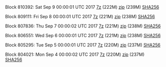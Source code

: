 Block 810392: Sat Sep  9 00:00:01 UTC 2017 [7z](https://transfer.sh/jGHRj/bootstrap.dat.20170909.7z) (222M) [zip](https://transfer.sh/1Crcb/bootstrap.dat.20170909.zip) (239M) [SHA256](https://transfer.sh/wkrqp/sha256.txt)

Block 809111: Fri Sep  8 00:00:01 UTC 2017 [7z](https://transfer.sh/TANWo/bootstrap.dat.20170908.7z) (221M) [zip](https://transfer.sh/EL4qr/bootstrap.dat.20170908.zip) (238M) [SHA256](https://transfer.sh/bYOXF/sha256.txt)

Block 807836: Thu Sep  7 00:00:02 UTC 2017 [7z](https://transfer.sh/RIaNu/bootstrap.dat.20170907.7z) (221M) [zip](https://transfer.sh/Dk9gR/bootstrap.dat.20170907.zip) (238M) [SHA256](https://transfer.sh/lLH3o/sha256.txt)

Block 806551: Wed Sep  6 00:00:01 UTC 2017 [7z](https://transfer.sh/15aP1p/bootstrap.dat.20170906.7z) (221M) [zip](https://transfer.sh/YvNIq/bootstrap.dat.20170906.zip) (238M) [SHA256](https://transfer.sh/q5Hm3/sha256.txt)

Block 805295: Tue Sep  5 00:00:01 UTC 2017 [7z](https://transfer.sh/Uf3eg/bootstrap.dat.20170905.7z) (220M) [zip](https://transfer.sh/3sBVC/bootstrap.dat.20170905.zip) (237M) [SHA256](https://transfer.sh/10Irm4/sha256.txt)

Block 804021: Mon Sep  4 00:00:02 UTC 2017 [7z](https://transfer.sh/14j6fo/bootstrap.dat.20170904.7z) (220M) [zip](https://transfer.sh/7HHhm/bootstrap.dat.20170904.zip) (237M) [SHA256](https://transfer.sh/zwYvf/sha256.txt)
